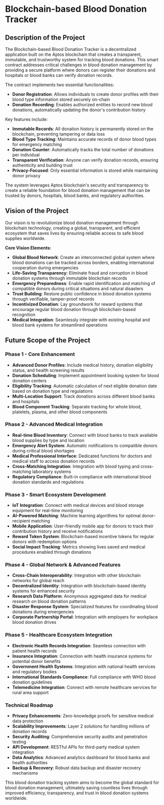 # Blockchain-based Blood Donation Tracker

## Description of the Project

The Blockchain-based Blood Donation Tracker is a decentralized application built on the Aptos blockchain that creates a transparent, immutable, and trustworthy system for tracking blood donations. This smart contract addresses critical challenges in blood donation management by providing a secure platform where donors can register their donations and hospitals or blood banks can verify donation records.

The contract implements two essential functionalities:
- **Donor Registration**: Allows individuals to create donor profiles with their blood type information stored securely on-chain
- **Donation Recording**: Enables authorized entities to record new blood donations, automatically updating the donor's contribution history

Key features include:
- **Immutable Records**: All donation history is permanently stored on the blockchain, preventing tampering or data loss
- **Blood Type Tracking**: Maintains accurate records of donor blood types for emergency matching
- **Donation Counter**: Automatically tracks the total number of donations per individual
- **Transparent Verification**: Anyone can verify donation records, ensuring authenticity and building trust
- **Privacy-Focused**: Only essential information is stored while maintaining donor privacy

The system leverages Aptos blockchain's security and transparency to create a reliable foundation for blood donation management that can be trusted by donors, hospitals, blood banks, and regulatory authorities.

## Vision of the Project

Our vision is to revolutionize blood donation management through blockchain technology, creating a global, transparent, and efficient ecosystem that saves lives by ensuring reliable access to safe blood supplies worldwide.

**Core Vision Elements:**
- **Global Blood Network**: Create an interconnected global system where blood donations can be tracked across borders, enabling international cooperation during emergencies
- **Life-Saving Transparency**: Eliminate fraud and corruption in blood donation systems through immutable blockchain records
- **Emergency Preparedness**: Enable rapid identification and matching of compatible donors during critical situations and natural disasters
- **Trust Building**: Restore public confidence in blood donation systems through verifiable, tamper-proof records
- **Incentivized Donation**: Lay groundwork for reward systems that encourage regular blood donation through blockchain-based recognition
- **Medical Integration**: Seamlessly integrate with existing hospital and blood bank systems for streamlined operations

## Future Scope of the Project

### Phase 1 - Core Enhancement
- **Advanced Donor Profiles**: Include medical history, donation eligibility status, and health screening results
- **Donation Scheduling**: Implement appointment booking system for blood donation centers
- **Eligibility Tracking**: Automatic calculation of next eligible donation date based on donation type and regulations
- **Multi-Location Support**: Track donations across different blood banks and hospitals
- **Blood Component Tracking**: Separate tracking for whole blood, platelets, plasma, and other blood components

### Phase 2 - Advanced Medical Integration
- **Real-time Blood Inventory**: Connect with blood banks to track available blood supplies by type and location
- **Emergency Alert System**: Automatic notifications to compatible donors during critical blood shortages
- **Medical Professional Interface**: Dedicated functions for doctors and medical staff to access donation records
- **Cross-Matching Integration**: Integration with blood typing and cross-matching laboratory systems
- **Regulatory Compliance**: Built-in compliance with international blood donation standards and regulations

### Phase 3 - Smart Ecosystem Development
- **IoT Integration**: Connect with medical devices and blood storage equipment for real-time monitoring
- **AI-Powered Matching**: Machine learning algorithms for optimal donor-recipient matching
- **Mobile Application**: User-friendly mobile app for donors to track their contribution history and receive notifications
- **Reward Token System**: Blockchain-based incentive tokens for regular donors with redemption options
- **Social Impact Tracking**: Metrics showing lives saved and medical procedures enabled through donations

### Phase 4 - Global Network & Advanced Features
- **Cross-Chain Interoperability**: Integration with other blockchain networks for global reach
- **Decentralized Identity**: Integration with blockchain-based identity systems for enhanced security
- **Research Data Platform**: Anonymous aggregated data for medical research on blood donation patterns
- **Disaster Response System**: Specialized features for coordinating blood donations during emergencies
- **Corporate Partnership Portal**: Integration with employers for workplace blood donation drives

### Phase 5 - Healthcare Ecosystem Integration
- **Electronic Health Records Integration**: Seamless connection with patient health records
- **Insurance Integration**: Connection with health insurance systems for potential donor benefits
- **Government Health Systems**: Integration with national health services and regulatory bodies
- **International Standards Compliance**: Full compliance with WHO blood donation guidelines
- **Telemedicine Integration**: Connect with remote healthcare services for rural area support

### Technical Roadmap
- **Privacy Enhancements**: Zero-knowledge proofs for sensitive medical data protection
- **Scalability Improvements**: Layer 2 solutions for handling millions of donation records
- **Security Auditing**: Comprehensive security audits and penetration testing
- **API Development**: RESTful APIs for third-party medical system integration
- **Data Analytics**: Advanced analytics dashboard for blood banks and health authorities
- **Backup & Recovery**: Robust data backup and disaster recovery mechanisms

This blood donation tracking system aims to become the global standard for blood donation management, ultimately saving countless lives through improved efficiency, transparency, and trust in blood donation systems worldwide.
